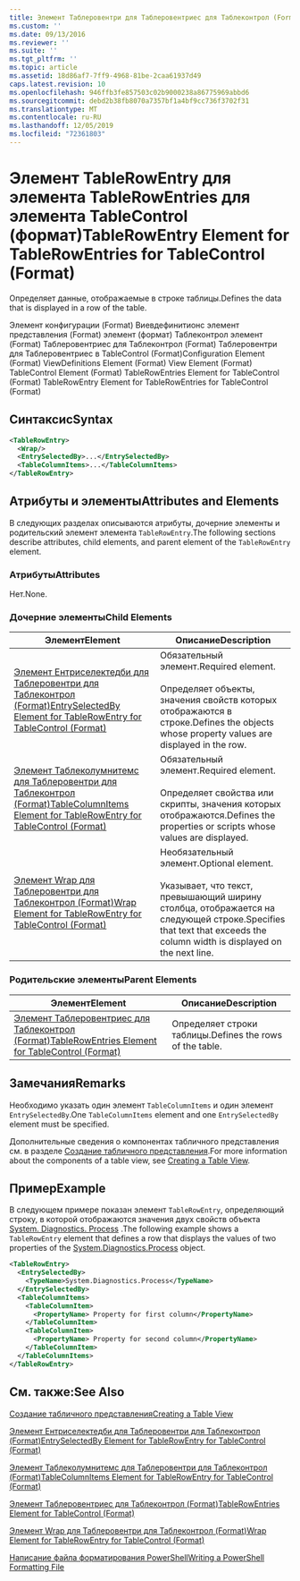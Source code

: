```yaml
---
title: Элемент Таблеровентри для Таблеровентриес для Таблеконтрол (Format) | Документация Майкрософт
ms.custom: ''
ms.date: 09/13/2016
ms.reviewer: ''
ms.suite: ''
ms.tgt_pltfrm: ''
ms.topic: article
ms.assetid: 18d86af7-7ff9-4968-81be-2caa61937d49
caps.latest.revision: 10
ms.openlocfilehash: 946ffb3fe857503c02b9000238a86775969abbd6
ms.sourcegitcommit: debd2b38fb8070a7357bf1a4bf9cc736f3702f31
ms.translationtype: MT
ms.contentlocale: ru-RU
ms.lasthandoff: 12/05/2019
ms.locfileid: "72361803"
---
```

# <a name="tablerowentry-element-for-tablerowentries-for-tablecontrol-format"></a><span data-ttu-id="1e0c2-102">Элемент TableRowEntry для элемента TableRowEntries для элемента TableControl (формат)</span><span class="sxs-lookup"><span data-stu-id="1e0c2-102">TableRowEntry Element for TableRowEntries for TableControl (Format)</span></span>

<span data-ttu-id="1e0c2-103">Определяет данные, отображаемые в строке таблицы.</span><span class="sxs-lookup"><span data-stu-id="1e0c2-103">Defines the data that is displayed in a row of the table.</span></span>

<span data-ttu-id="1e0c2-104">Элемент конфигурации (Format) Виевдефинитионс элемент представления (Format) элемент (формат) Таблеконтрол элемент (Format) Таблеровентриес для Таблеконтрол (Format) Таблеровентри для Таблеровентриес в TableControl (Format)</span><span class="sxs-lookup"><span data-stu-id="1e0c2-104">Configuration Element (Format) ViewDefinitions Element (Format) View Element (Format) TableControl Element (Format) TableRowEntries Element for TableControl (Format) TableRowEntry Element for TableRowEntries for TableControl (Format)</span></span>

## <a name="syntax"></a><span data-ttu-id="1e0c2-105">Синтаксис</span><span class="sxs-lookup"><span data-stu-id="1e0c2-105">Syntax</span></span>

```xml
<TableRowEntry>
  <Wrap/>
  <EntrySelectedBy>...</EntrySelectedBy>
  <TableColumnItems>...</TableColumnItems>
</TableRowEntry>
```

## <a name="attributes-and-elements"></a><span data-ttu-id="1e0c2-106">Атрибуты и элементы</span><span class="sxs-lookup"><span data-stu-id="1e0c2-106">Attributes and Elements</span></span>

<span data-ttu-id="1e0c2-107">В следующих разделах описываются атрибуты, дочерние элементы и родительский элемент элемента `TableRowEntry`.</span><span class="sxs-lookup"><span data-stu-id="1e0c2-107">The following sections describe attributes, child elements, and parent element of the `TableRowEntry` element.</span></span>

### <a name="attributes"></a><span data-ttu-id="1e0c2-108">Атрибуты</span><span class="sxs-lookup"><span data-stu-id="1e0c2-108">Attributes</span></span>

<span data-ttu-id="1e0c2-109">Нет.</span><span class="sxs-lookup"><span data-stu-id="1e0c2-109">None.</span></span>

### <a name="child-elements"></a><span data-ttu-id="1e0c2-110">Дочерние элементы</span><span class="sxs-lookup"><span data-stu-id="1e0c2-110">Child Elements</span></span>

|<span data-ttu-id="1e0c2-111">Элемент</span><span class="sxs-lookup"><span data-stu-id="1e0c2-111">Element</span></span>|<span data-ttu-id="1e0c2-112">Описание</span><span class="sxs-lookup"><span data-stu-id="1e0c2-112">Description</span></span>|
|-------------|-----------------|
|[<span data-ttu-id="1e0c2-113">Элемент Ентриселектедби для Таблеровентри для Таблеконтрол (Format)</span><span class="sxs-lookup"><span data-stu-id="1e0c2-113">EntrySelectedBy Element for TableRowEntry for TableControl (Format)</span></span>](./entryselectedby-element-for-tablerowentry-for-tablecontrol-format.md)|<span data-ttu-id="1e0c2-114">Обязательный элемент.</span><span class="sxs-lookup"><span data-stu-id="1e0c2-114">Required element.</span></span><br /><br /> <span data-ttu-id="1e0c2-115">Определяет объекты, значения свойств которых отображаются в строке.</span><span class="sxs-lookup"><span data-stu-id="1e0c2-115">Defines the objects whose property values are displayed in the row.</span></span>|
|[<span data-ttu-id="1e0c2-116">Элемент Таблеколумнитемс для Таблеровентри для Таблеконтрол (Format)</span><span class="sxs-lookup"><span data-stu-id="1e0c2-116">TableColumnItems Element for TableRowEntry for TableControl (Format)</span></span>](./tablecolumnitems-element-for-tablerowentry-for-tablecontrol-format.md)|<span data-ttu-id="1e0c2-117">Обязательный элемент.</span><span class="sxs-lookup"><span data-stu-id="1e0c2-117">Required element.</span></span><br /><br /> <span data-ttu-id="1e0c2-118">Определяет свойства или скрипты, значения которых отображаются.</span><span class="sxs-lookup"><span data-stu-id="1e0c2-118">Defines the properties or scripts whose values are displayed.</span></span>|
|[<span data-ttu-id="1e0c2-119">Элемент Wrap для Таблеровентри для Таблеконтрол (Format)</span><span class="sxs-lookup"><span data-stu-id="1e0c2-119">Wrap Element for TableRowEntry for TableControl (Format)</span></span>](./wrap-element-for-tablerowentry-for-tablecontrol-format.md)|<span data-ttu-id="1e0c2-120">Необязательный элемент.</span><span class="sxs-lookup"><span data-stu-id="1e0c2-120">Optional element.</span></span><br /><br /> <span data-ttu-id="1e0c2-121">Указывает, что текст, превышающий ширину столбца, отображается на следующей строке.</span><span class="sxs-lookup"><span data-stu-id="1e0c2-121">Specifies that text that exceeds the column width is displayed on the next line.</span></span>|

### <a name="parent-elements"></a><span data-ttu-id="1e0c2-122">Родительские элементы</span><span class="sxs-lookup"><span data-stu-id="1e0c2-122">Parent Elements</span></span>

|<span data-ttu-id="1e0c2-123">Элемент</span><span class="sxs-lookup"><span data-stu-id="1e0c2-123">Element</span></span>|<span data-ttu-id="1e0c2-124">Описание</span><span class="sxs-lookup"><span data-stu-id="1e0c2-124">Description</span></span>|
|-------------|-----------------|
|[<span data-ttu-id="1e0c2-125">Элемент Таблеровентриес для Таблеконтрол (Format)</span><span class="sxs-lookup"><span data-stu-id="1e0c2-125">TableRowEntries Element for TableControl (Format)</span></span>](./tablerowentries-element-for-tablecontrol-format.md)|<span data-ttu-id="1e0c2-126">Определяет строки таблицы.</span><span class="sxs-lookup"><span data-stu-id="1e0c2-126">Defines the rows of the table.</span></span>|

## <a name="remarks"></a><span data-ttu-id="1e0c2-127">Замечания</span><span class="sxs-lookup"><span data-stu-id="1e0c2-127">Remarks</span></span>

<span data-ttu-id="1e0c2-128">Необходимо указать один элемент `TableColumnItems` и один элемент `EntrySelectedBy`.</span><span class="sxs-lookup"><span data-stu-id="1e0c2-128">One `TableColumnItems` element and one `EntrySelectedBy` element must be specified.</span></span>

<span data-ttu-id="1e0c2-129">Дополнительные сведения о компонентах табличного представления см. в разделе [Создание табличного представления](./creating-a-table-view.md).</span><span class="sxs-lookup"><span data-stu-id="1e0c2-129">For more information about the components of a table view, see [Creating a Table View](./creating-a-table-view.md).</span></span>

## <a name="example"></a><span data-ttu-id="1e0c2-130">Пример</span><span class="sxs-lookup"><span data-stu-id="1e0c2-130">Example</span></span>

<span data-ttu-id="1e0c2-131">В следующем примере показан элемент `TableRowEntry`, определяющий строку, в которой отображаются значения двух свойств объекта [System. Diagnostics. Process](/dotnet/api/System.Diagnostics.Process) .</span><span class="sxs-lookup"><span data-stu-id="1e0c2-131">The following example shows a `TableRowEntry` element that defines a row that displays the values of two properties of the [System.Diagnostics.Process](/dotnet/api/System.Diagnostics.Process) object.</span></span>

```xml
<TableRowEntry>
  <EntrySelectedBy>
    <TypeName>System.Diagnostics.Process</TypeName>
  </EntrySelectedBy>
  <TableColumnItems>
    <TableColumnItem>
      <PropertyName> Property for first column</PropertyName>
    </TableColumnItem>
    <TableColumnItem>
      <PropertyName> Property for second column</PropertyName>
    </TableColumnItem>
  </TableColumnItems>
</TableRowEntry>
```

## <a name="see-also"></a><span data-ttu-id="1e0c2-132">См. также:</span><span class="sxs-lookup"><span data-stu-id="1e0c2-132">See Also</span></span>

[<span data-ttu-id="1e0c2-133">Создание табличного представления</span><span class="sxs-lookup"><span data-stu-id="1e0c2-133">Creating a Table View</span></span>](./creating-a-table-view.md)

[<span data-ttu-id="1e0c2-134">Элемент Ентриселектедби для Таблеровентри для Таблеконтрол (Format)</span><span class="sxs-lookup"><span data-stu-id="1e0c2-134">EntrySelectedBy Element for TableRowEntry for TableControl (Format)</span></span>](./entryselectedby-element-for-tablerowentry-for-tablecontrol-format.md)

[<span data-ttu-id="1e0c2-135">Элемент Таблеколумнитемс для Таблеровентри для Таблеконтрол (Format)</span><span class="sxs-lookup"><span data-stu-id="1e0c2-135">TableColumnItems Element for TableRowEntry for TableControl (Format)</span></span>](./tablecolumnitems-element-for-tablerowentry-for-tablecontrol-format.md)

[<span data-ttu-id="1e0c2-136">Элемент Таблеровентриес для Таблеконтрол (Format)</span><span class="sxs-lookup"><span data-stu-id="1e0c2-136">TableRowEntries Element for TableControl (Format)</span></span>](./tablerowentries-element-for-tablecontrol-format.md)

[<span data-ttu-id="1e0c2-137">Элемент Wrap для Таблеровентри для Таблеконтрол (Format)</span><span class="sxs-lookup"><span data-stu-id="1e0c2-137">Wrap Element for TableRowEntry for TableControl (Format)</span></span>](./wrap-element-for-tablerowentry-for-tablecontrol-format.md)

[<span data-ttu-id="1e0c2-138">Написание файла форматирования PowerShell</span><span class="sxs-lookup"><span data-stu-id="1e0c2-138">Writing a PowerShell Formatting File</span></span>](./writing-a-powershell-formatting-file.md)
